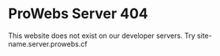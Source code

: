 # ProWebs Server 404
This website does not exist on our developer servers. Try site-name.server.prowebs.cf
